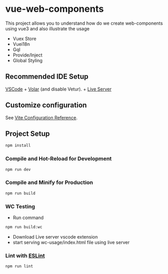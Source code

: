 # vue-web-components

This project allows you to understand how do we create web-components using vue3 and also illustrate the usage

- Vuex Store
- Vuei18n
- Gql
- Provide/Inject
- Global Styling

## Recommended IDE Setup

[VSCode](https://code.visualstudio.com/) + [Volar](https://marketplace.visualstudio.com/items?itemName=Vue.volar) (and disable Vetur). + [Live Server](https://github.com/ritwickdey/vscode-live-server-plus-plus)

## Customize configuration

See [Vite Configuration Reference](https://vite.dev/config/).

## Project Setup

```sh
npm install
```

### Compile and Hot-Reload for Development

```sh
npm run dev
```

### Compile and Minify for Production

```sh
npm run build
```

### WC Testing

- Run command

```sh
npm run build:wc
```

- Download Live server vscode extension
- start serving wc-usage/index.html file using live server

### Lint with [ESLint](https://eslint.org/)

```sh
npm run lint
```
